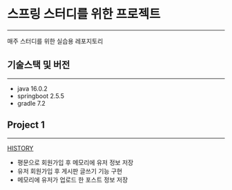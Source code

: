 # 스프링 스터디를 위한 프로젝트

---
매주 스터디를 위한 실습용 레포지토리  
  
  
## 기술스택 및 버전

---
- java 16.0.2
- springboot 2.5.5
- gradle 7.2

## Project 1

---
[HISTORY]()
- 평문으로 회원가입 후 메모리에 유저 정보 저장
- 유저 회원가입 후 게시판 글쓰기 기능 구현
- 메모리에 유저가 업로드 한 포스트 정보 저장